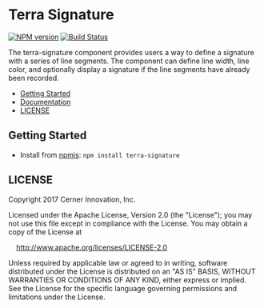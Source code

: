 # Terra Signature


[![NPM version](http://img.shields.io/npm/v/terra-signature.svg)](https://www.npmjs.org/package/terra-signature)
[![Build Status](https://travis-ci.org/cerner/terra-core.svg?branch=master)](https://travis-ci.org/cerner/terra-core)

The terra-signature component provides users a way to define a signature with a series of line segments.
The component can define line width, line color, and optionally display a signature if the line segments have 
already been recorded.

- [Getting Started](#getting-started)
- [Documentation](https://github.com/cerner/terra-core/tree/master/packages/terra-signature/docs)
- [LICENSE](#license)

## Getting Started

- Install from [npmjs](https://www.npmjs.com): `npm install terra-signature`

## LICENSE

Copyright 2017 Cerner Innovation, Inc.

Licensed under the Apache License, Version 2.0 (the "License"); you may not use this file except in compliance with the License. You may obtain a copy of the License at

&nbsp;&nbsp;&nbsp;&nbsp;http://www.apache.org/licenses/LICENSE-2.0

Unless required by applicable law or agreed to in writing, software distributed under the License is distributed on an "AS IS" BASIS, WITHOUT WARRANTIES OR CONDITIONS OF ANY KIND, either express or implied. See the License for the specific language governing permissions and limitations under the License.
